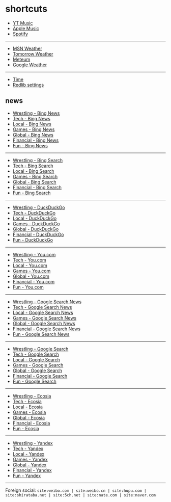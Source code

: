 # shortcuts

- [YT Music](https://music.youtube.com)
- [Apple Music](https://music.apple.com)
- [Spotify](https://open.spotify.com)

---

- [MSN Weather](https://www.msn.com/en-us/weather/maps/radar)
- [Tomorrow Weather](https://weather.tomorrow.io)
- [Meteum](https://meteum.ai/weather/search)
- [Google Weather](https://www.google.com/search?q=weather&udm=0&safe=off)

---

- [Time](https://time.is/?c=d3l1_3F_3j1_3Y1_3WXth2i2s.TAXfmrXc1Xo480Xz1Xa1Xb51ea29.4e4185.28571f.2d99db.abbd8.1bb85e.1c3b23Xw1Xv20240528Xh0Xi1XZ1XmXuXB1Xs0)
- [Redlib settings](https://redlib.freedit.eu/settings/restore/?theme=system&front_page=default&layout=card&wide=off&post_sort=top&comment_sort=top&show_nsfw=on&use_hls=off&hide_hls_notification=off&hide_awards=off&fixed_navbar=on&subscriptions=&filters=)

## news

- [Wrestling - Bing News](https://www.bing.com/news/search?q=%28ringsidenews+com%29+%7C+%28wrestlinginc+com%29+%7C+%28fightful+com%29+%7C+site%3Aringsidenews.com+%7C+site%3Awrestlinginc.com+%7C+site%3Afightful.com&qft=interval%3d"7")
- [Tech - Bing News](https://www.bing.com/news/search?q=msft+OR+aapl+OR+goog+OR+intc+OR+%28ai+generate%29+OR+%28ai+generative%29+OR+%28ai+model%29+OR+perplexity+OR+ios+OR+%22windows+11%22+OR+%22windows+10%22+OR+%22windows+update%22+OR+starlink&qft=interval%3d"7")
- [Local - Bing News](https://www.bing.com/news/search?q=site%3Anewsinfo.inquirer.net+%7C+site%3Anews.abs-cbn.com%2Fnews+%7C+site%3Aphilstar.com%2Fnation+%7C+site%3Agmanetwork.com%2Fnews%2Ftopstories%2Fmetro+%7C+site%3Agmanetwork.com%2Fnews%2Ftopstories%2Fnation+%7C+site%3Asports.inquirer.net+%7C+site%3Apop.inquirer.net&qft=interval%3d"7")
- [Games - Bing News](https://www.bing.com/news/search?q=genshin+OR+valorant+OR+%22league+of+legends%22+OR+%22wuthering+waves%22+OR+%22smash+bros%22+OR+ntes&qft=interval%3d"7")
- [Global - Bing News](https://www.bing.com/news/search?q=site%3Anewsnationnow.com%2Fworld+%7C+site%3Awsj.com%2Fworld+%7C+site%3Afrance24.com%2Fen%2Flive-news+%7C+site%3Acsmonitor.com%2Fworld+%7C+site%3Areuters.com%2Fworld&qft=interval%3d"7")
- [Financial - Bing News](https://www.bing.com/news/search?q=(msft+%7C+aapl+%7C+goog+%7C+ntes+%7C+ttwo+%7C+intl+%7C+amd+%7C+tsm)+(site%3Abenzinga.com+%7C+site%3Ainvesting.com%2Fnews+%7C+site%3Afinance.yahoo.com%2Fnews)&qft=interval%3d"7")
- [Fun - Bing News](https://www.bing.com/news/search?qft=interval%3d"7"&q=site%3Acaranddriver.com%2Fnews+%7C+site%3Aroadandtrack.com%2Fnews+%7C+site%3Ajalopnik.com+%7C+site%3Alifehacker.com+%7C+site%3Atopgear.com.ph%2Fnews+%7C+site%3Aengadget.com+%7C+site%3Asoranews24.com)
<!-- Format: - [*queryTitle* - Bing News](https://www.bing.com/news/search?qft=interval%3d"7"&q=[query]) -->

---

- [Wrestling - Bing Search](https://www.bing.com/search?q=%28ringsidenews+com%29+%7C+%28wrestlinginc+com%29+%7C+%28fightful+com%29+%7C+site%3Aringsidenews.com+%7C+site%3Awrestlinginc.com+%7C+site%3Afightful.com&filters=ex1%3a%22ez1%22&mkt=en-US&setlang=en-us)
- [Tech - Bing Search](https://www.bing.com/search?q=msft+OR+aapl+OR+goog+OR+intc+OR+%28ai+generate%29+OR+%28ai+generative%29+OR+%28ai+model%29+OR+perplexity+OR+ios+OR+%22windows+11%22+OR+%22windows+10%22+OR+%22windows+update%22+OR+starlink&filters=ex1%3a%22ez1%22&mkt=en-US&setlang=en-us)
- [Local - Bing Search](https://www.bing.com/search?q=site%3Anewsinfo.inquirer.net+%7C+site%3Anews.abs-cbn.com%2Fnews+%7C+site%3Aphilstar.com%2Fnation+%7C+site%3Agmanetwork.com%2Fnews%2Ftopstories%2Fmetro+%7C+site%3Agmanetwork.com%2Fnews%2Ftopstories%2Fnation+%7C+site%3Asports.inquirer.net+%7C+site%3Apop.inquirer.net&filters=ex1%3a%22ez1%22&mkt=en-US&setlang=en-us)
- [Games - Bing Search](https://www.bing.com/search?q=genshin+OR+valorant+OR+%22league+of+legends%22+OR+%22wuthering+waves%22+OR+%22smash+bros%22+OR+ntes&filters=ex1%3a%22ez1%22&mkt=en-US&setlang=en-us)
- [Global - Bing Search](https://www.bing.com/search?q=site%3Anewsnationnow.com%2Fworld+%7C+site%3Awsj.com%2Fworld+%7C+site%3Afrance24.com%2Fen%2Flive-news+%7C+site%3Acsmonitor.com%2Fworld+%7C+site%3Areuters.com%2Fworld&filters=ex1%3a%22ez1%22&mkt=en-US&setlang=en-us)
- [Financial - Bing Search](https://www.bing.com/search?q=(msft+%7C+aapl+%7C+goog+%7C+ntes+%7C+ttwo+%7C+intl+%7C+amd+%7C+tsm)+(site%3Abenzinga.com+%7C+site%3Ainvesting.com%2Fnews+%7C+site%3Afinance.yahoo.com%2Fnews)&filters=ex1%3a%22ez1%22&mkt=en-US&setlang=en-us)
- [Fun - Bing Search](https://www.bing.com/search?filters=ex1%3a%22ez1%22&mkt=en-US&setlang=en-us&q=site%3Acaranddriver.com%2Fnews+%7C+site%3Aroadandtrack.com%2Fnews+%7C+site%3Ajalopnik.com+%7C+site%3Alifehacker.com+%7C+site%3Atopgear.com.ph%2Fnews+%7C+site%3Aengadget.com+%7C+site%3Asoranews24.com)
<!-- Format: - [*queryTitle* - Bing Search](https://www.bing.com/search?filters=ex1%3a%22ez1%22&mkt=en-US&setlang=en-us&q=[query]) -->

---

- [Wrestling - DuckDuckGo](https://duckduckgo.com/?q=%28ringsidenews+com%29+%7C+%28wrestlinginc+com%29+%7C+%28fightful+com%29+%7C+site%3Aringsidenews.com+%7C+site%3Awrestlinginc.com+%7C+site%3Afightful.com&df=d&assist=true)
- [Tech - DuckDuckGo](https://duckduckgo.com/?q=msft+OR+aapl+OR+goog+OR+intc+OR+%28ai+generate%29+OR+%28ai+generative%29+OR+%28ai+model%29+OR+perplexity+OR+ios+OR+%22windows+11%22+OR+%22windows+10%22+OR+%22windows+update%22+OR+starlink&df=d)
- [Local - DuckDuckGo](https://duckduckgo.com/?q=site%3Anewsinfo.inquirer.net+%7C+site%3Anews.abs-cbn.com%2Fnews+%7C+site%3Aphilstar.com%2Fnation+%7C+site%3Agmanetwork.com%2Fnews%2Ftopstories%2Fmetro+%7C+site%3Agmanetwork.com%2Fnews%2Ftopstories%2Fnation+%7C+site%3Asports.inquirer.net+%7C+site%3Apop.inquirer.net&df=d&assist=true)
- [Games - DuckDuckGo](https://duckduckgo.com/?q=genshin+OR+valorant+OR+%22league+of+legends%22+OR+%22wuthering+waves%22+OR+%22smash+bros%22+OR+ntes&df=d&assist=true)
- [Global - DuckDuckGo](https://duckduckgo.com/?q=site%3Anewsnationnow.com%2Fworld+%7C+site%3Awsj.com%2Fworld+%7C+site%3Afrance24.com%2Fen%2Flive-news+%7C+site%3Acsmonitor.com%2Fworld+%7C+site%3Areuters.com%2Fworld&df=d&assist=true)
- [Financial - DuckDuckGo](https://duckduckgo.com/?q=(msft+%7C+aapl+%7C+goog+%7C+ntes+%7C+ttwo+%7C+intl+%7C+amd+%7C+tsm)+(site%3Abenzinga.com+%7C+site%3Ainvesting.com%2Fnews+%7C+site%3Afinance.yahoo.com%2Fnews)&df=d&assist=true)
- [Fun - DuckDuckGo](https://duckduckgo.com/?df=d&assist=true&q=site%3Acaranddriver.com%2Fnews+%7C+site%3Aroadandtrack.com%2Fnews+%7C+site%3Ajalopnik.com+%7C+site%3Alifehacker.com+%7C+site%3Atopgear.com.ph%2Fnews+%7C+site%3Aengadget.com+%7C+site%3Asoranews24.com)
<!-- Format: - [*queryTitle* - DuckDuckGo](https://duckduckgo.com/?df=d&assist=true&q=[query]) -->

---

- [Wrestling - You.com](https://you.com/search?q=%28ringsidenews+com%29+%7C+%28wrestlinginc+com%29+%7C+%28fightful+com%29+%7C+site%3Aringsidenews.com+%7C+site%3Awrestlinginc.com+%7C+site%3Afightful.com)
- [Tech - You.com](https://you.com/search?q=msft+OR+aapl+OR+goog+OR+intc+OR+%28ai+generate%29+OR+%28ai+generative%29+OR+%28ai+model%29+OR+perplexity+OR+ios+OR+%22windows+11%22+OR+%22windows+10%22+OR+%22windows+update%22+OR+starlink)
- [Local - You.com](https://you.com/search?q=site%3Anewsinfo.inquirer.net+%7C+site%3Anews.abs-cbn.com%2Fnews+%7C+site%3Aphilstar.com%2Fnation+%7C+site%3Agmanetwork.com%2Fnews%2Ftopstories%2Fmetro+%7C+site%3Agmanetwork.com%2Fnews%2Ftopstories%2Fnation+%7C+site%3Asports.inquirer.net+%7C+site%3Apop.inquirer.net)
- [Games - You.com](https://you.com/search?q=genshin+OR+valorant+OR+%22league+of+legends%22+OR+%22wuthering+waves%22+OR+%22smash+bros%22+OR+ntes)
- [Global - You.com](https://you.com/search?q=site%3Anewsnationnow.com%2Fworld+%7C+site%3Awsj.com%2Fworld+%7C+site%3Afrance24.com%2Fen%2Flive-news+%7C+site%3Acsmonitor.com%2Fworld+%7C+site%3Areuters.com%2Fworld)
- [Financial - You.com](https://you.com/search?q=(msft+%7C+aapl+%7C+goog+%7C+ntes+%7C+ttwo+%7C+intl+%7C+amd+%7C+tsm)+(site%3Abenzinga.com+%7C+site%3Ainvesting.com%2Fnews+%7C+site%3Afinance.yahoo.com%2Fnews))
- [Fun - You.com](https://you.com/search?q=site%3Acaranddriver.com%2Fnews+%7C+site%3Aroadandtrack.com%2Fnews+%7C+site%3Ajalopnik.com+%7C+site%3Alifehacker.com+%7C+site%3Atopgear.com.ph%2Fnews+%7C+site%3Aengadget.com+%7C+site%3Asoranews24.com)
<!-- Format: - [*queryTitle* - You.com](https://you.com/search?q=[query]) -->

---

- [Wrestling - Google Search News](https://www.google.com/search?lr=lang_en&safe=off&tbs=qdr:d&tbm=nws&q=%28ringsidenews+com%29+%7C+%28wrestlinginc+com%29+%7C+%28fightful+com%29+%7C+site%3Aringsidenews.com+%7C+site%3Awrestlinginc.com+%7C+site%3Afightful.com)
- [Tech - Google Search News](https://www.google.com/search?lr=lang_en&safe=off&tbs=qdr:d&tbm=nws&q=msft+OR+aapl+OR+goog+OR+intc+OR+%28ai+generate%29+OR+%28ai+generative%29+OR+%28ai+model%29+OR+perplexity+OR+ios+OR+%22windows+11%22+OR+%22windows+10%22+OR+%22windows+update%22+OR+starlink)
- [Local - Google Search News](https://www.google.com/search?safe=off&tbs=qdr:d&tbm=nws&q=site%3Anewsinfo.inquirer.net+%7C+site%3Anews.abs-cbn.com%2Fnews+%7C+site%3Aphilstar.com%2Fnation+%7C+site%3Agmanetwork.com%2Fnews%2Ftopstories%2Fmetro+%7C+site%3Agmanetwork.com%2Fnews%2Ftopstories%2Fnation+%7C+site%3Asports.inquirer.net+%7C+site%3Apop.inquirer.net)
- [Games - Google Search News](https://www.google.com/search?lr=lang_en&safe=off&tbs=qdr:d&tbm=nws&q=genshin+OR+valorant+OR+%22league+of+legends%22+OR+%22wuthering+waves%22+OR+%22smash+bros%22+OR+ntes)
- [Global - Google Search News](https://www.google.com/search?lr=lang_en&safe=off&tbs=qdr:d&tbm=nws&q=site%3Anewsnationnow.com%2Fworld+%7C+site%3Awsj.com%2Fworld+%7C+site%3Afrance24.com%2Fen%2Flive-news+%7C+site%3Acsmonitor.com%2Fworld+%7C+site%3Areuters.com%2Fworld)
- [Financial - Google Search News](https://www.google.com/search?lr=lang_en&safe=off&tbs=qdr:d&tbm=nws&q=(msft+%7C+aapl+%7C+goog+%7C+ntes+%7C+ttwo+%7C+intl+%7C+amd+%7C+tsm)+(site%3Abenzinga.com+%7C+site%3Ainvesting.com%2Fnews+%7C+site%3Afinance.yahoo.com%2Fnews))
- [Fun - Google Search News](https://www.google.com/search?safe=off&tbs=qdr:d&tbm=nws&q=site%3Acaranddriver.com%2Fnews+%7C+site%3Aroadandtrack.com%2Fnews+%7C+site%3Ajalopnik.com+%7C+site%3Alifehacker.com+%7C+site%3Atopgear.com.ph%2Fnews+%7C+site%3Aengadget.com+%7C+site%3Asoranews24.com)
<!-- Format: - [*queryTitle* - Google Search News](https://www.google.com/search?lr=lang_en&safe=off&tbs=qdr:d&tbm=nws&q=[query]) -->

---

- [Wrestling - Google Search](https://www.google.com/search?q=%28ringsidenews+com%29+%7C+%28wrestlinginc+com%29+%7C+%28fightful+com%29+%7C+site%3Aringsidenews.com+%7C+site%3Awrestlinginc.com+%7C+site%3Afightful.com&tbs=qdr:d&safe=off&filter=0&nfpr=1&lr=lang_en)
- [Tech - Google Search](https://www.google.com/search?q=msft+OR+aapl+OR+goog+OR+intc+OR+%28ai+generate%29+OR+%28ai+generative%29+OR+%28ai+model%29+OR+perplexity+OR+ios+OR+%22windows+11%22+OR+%22windows+10%22+OR+%22windows+update%22+OR+starlink&tbs=qdr:d&safe=off&filter=0&nfpr=1&lr=lang_en)
- [Local - Google Search](https://www.google.com/search?q=site%3Anewsinfo.inquirer.net+%7C+site%3Anews.abs-cbn.com%2Fnews+%7C+site%3Aphilstar.com%2Fnation+%7C+site%3Agmanetwork.com%2Fnews%2Ftopstories%2Fmetro+%7C+site%3Agmanetwork.com%2Fnews%2Ftopstories%2Fnation+%7C+site%3Asports.inquirer.net+%7C+site%3Apop.inquirer.net&tbs=qdr:d&safe=off&filter=0&nfpr=1)
- [Games - Google Search](https://www.google.com/search?q=genshin+OR+valorant+OR+%22league+of+legends%22+OR+%22wuthering+waves%22+OR+%22smash+bros%22+OR+ntes&tbs=qdr:d&safe=off&filter=0&nfpr=1&lr=lang_en)
- [Global - Google Search](https://www.google.com/search?q=site%3Anewsnationnow.com%2Fworld+%7C+site%3Awsj.com%2Fworld+%7C+site%3Afrance24.com%2Fen%2Flive-news+%7C+site%3Acsmonitor.com%2Fworld+%7C+site%3Areuters.com%2Fworld&tbs=qdr:d&safe=off&filter=0&nfpr=1&lr=lang_en)
- [Financial - Google Search](https://www.google.com/search?q=(msft+%7C+aapl+%7C+goog+%7C+ntes+%7C+ttwo+%7C+intl+%7C+amd+%7C+tsm)+(site%3Abenzinga.com+%7C+site%3Ainvesting.com%2Fnews+%7C+site%3Afinance.yahoo.com%2Fnews)&tbs=qdr:d&safe=off&filter=0&nfpr=1&lr=lang_en)
- [Fun - Google Search](https://www.google.com/search?tbs=qdr:d&safe=off&filter=0&nfpr=1&&q=site%3Acaranddriver.com%2Fnews+%7C+site%3Aroadandtrack.com%2Fnews+%7C+site%3Ajalopnik.com+%7C+site%3Alifehacker.com+%7C+site%3Atopgear.com.ph%2Fnews+%7C+site%3Aengadget.com+%7C+site%3Asoranews24.com)
<!-- Format: - [*queryTitle* - Google Search](https://www.google.com/search?tbs=qdr:d&safe=off&filter=0&nfpr=1&lr=lang_en&q=[query]) -->

---

- [Wrestling - Ecosia](https://www.ecosia.org/search?q=%28ringsidenews+com%29+%7C+%28wrestlinginc+com%29+%7C+%28fightful+com%29+%7C+site%3Aringsidenews.com+%7C+site%3Awrestlinginc.com+%7C+site%3Afightful.com&freshness=day)
- [Tech - Ecosia](https://www.ecosia.org/search?q=msft+OR+aapl+OR+goog+OR+intc+OR+%28ai+generate%29+OR+%28ai+generative%29+OR+%28ai+model%29+OR+perplexity+OR+ios+OR+%22windows+11%22+OR+%22windows+10%22+OR+%22windows+update%22+OR+starlink&freshness=day)
- [Local - Ecosia](https://www.ecosia.org/search?q=site%3Anewsinfo.inquirer.net+%7C+site%3Anews.abs-cbn.com%2Fnews+%7C+site%3Aphilstar.com%2Fnation+%7C+site%3Agmanetwork.com%2Fnews%2Ftopstories%2Fmetro+%7C+site%3Agmanetwork.com%2Fnews%2Ftopstories%2Fnation+%7C+site%3Asports.inquirer.net+%7C+site%3Apop.inquirer.net&freshness=day)
- [Games - Ecosia](https://www.ecosia.org/search?q=genshin+OR+valorant+OR+%22league+of+legends%22+OR+%22wuthering+waves%22+OR+%22smash+bros%22+OR+ntes&freshness=day)
- [Global - Ecosia](https://www.ecosia.org/search?q=site%3Anewsnationnow.com%2Fworld+%7C+site%3Awsj.com%2Fworld+%7C+site%3Afrance24.com%2Fen%2Flive-news+%7C+site%3Acsmonitor.com%2Fworld+%7C+site%3Areuters.com%2Fworld&freshness=day)
- [Financial - Ecosia](https://www.ecosia.org/search?q=(msft+%7C+aapl+%7C+goog+%7C+ntes+%7C+ttwo+%7C+intl+%7C+amd+%7C+tsm)+(site%3Abenzinga.com+%7C+site%3Ainvesting.com%2Fnews+%7C+site%3Afinance.yahoo.com%2Fnews)&freshness=day)
- [Fun - Ecosia](https://www.ecosia.org/search?freshness=day&q=site%3Acaranddriver.com%2Fnews+%7C+site%3Aroadandtrack.com%2Fnews+%7C+site%3Ajalopnik.com+%7C+site%3Alifehacker.com+%7C+site%3Atopgear.com.ph%2Fnews+%7C+site%3Aengadget.com+%7C+site%3Asoranews24.com)
<!-- Format: - [*queryTitle* - Ecosia](https://www.ecosia.org/search?freshness=day&q=[query]) -->

---

- [Wrestling - Yandex](https://yandex.com/search/?text=%28ringsidenews+com%29+%7C+%28wrestlinginc+com%29+%7C+%28fightful+com%29+%7C+site%3Aringsidenews.com+%7C+site%3Awrestlinginc.com+%7C+site%3Afightful.com&within=77&noreask=1)
- [Tech - Yandex](https://yandex.com/search/?text=msft+OR+aapl+OR+goog+OR+intc+OR+%28ai+generate%29+OR+%28ai+generative%29+OR+%28ai+model%29+OR+perplexity+OR+ios+OR+%22windows+11%22+OR+%22windows+10%22+OR+%22windows+update%22+OR+starlink&within=77&noreask=1)
- [Local - Yandex](https://yandex.com/search/?text=site%3Anewsinfo.inquirer.net+%7C+site%3Anews.abs-cbn.com%2Fnews+%7C+site%3Aphilstar.com%2Fnation+%7C+site%3Agmanetwork.com%2Fnews%2Ftopstories%2Fmetro+%7C+site%3Agmanetwork.com%2Fnews%2Ftopstories%2Fnation+%7C+site%3Asports.inquirer.net+%7C+site%3Apop.inquirer.net&within=77&noreask=1)
- [Games - Yandex](https://yandex.com/search/?text=genshin+OR+valorant+OR+%22league+of+legends%22+OR+%22wuthering+waves%22+OR+%22smash+bros%22+OR+ntes&within=77&noreask=1)
- [Global - Yandex](https://yandex.com/search/?text=site%3Anewsnationnow.com%2Fworld+%7C+site%3Awsj.com%2Fworld+%7C+site%3Afrance24.com%2Fen%2Flive-news+%7C+site%3Acsmonitor.com%2Fworld+%7C+site%3Areuters.com%2Fworld&within=77&noreask=1)
- [Financial - Yandex](https://yandex.com/search/?text=(msft+%7C+aapl+%7C+goog+%7C+ntes+%7C+ttwo+%7C+intl+%7C+amd+%7C+tsm)+(site%3Abenzinga.com+%7C+site%3Ainvesting.com%2Fnews+%7C+site%3Afinance.yahoo.com%2Fnews)&within=77&noreask=1)
- [Fun - Yandex](https://yandex.com/search/?within=77&noreask=1&text=site%3Acaranddriver.com%2Fnews+%7C+site%3Aroadandtrack.com%2Fnews+%7C+site%3Ajalopnik.com+%7C+site%3Alifehacker.com+%7C+site%3Atopgear.com.ph%2Fnews+%7C+site%3Aengadget.com+%7C+site%3Asoranews24.com)
<!-- Format: - [*queryTitle* - Yandex](https://yandex.com/search/?within=77&noreask=1&text=[query]) -->

<!-- - [*queryTitle* - Brave Search](https://search.brave.com/search?tf=pd&q=[query]) -->
<!-- - [*queryTitle* - swisscows.com](https://swisscows.com/en/web?freshness=Day&query[query]) -->
<!-- [*queryTitle* - Baidu](https://www.baidu.com/s?gpc=stf%3D1720245017%2C1720331417%7Cstftype%3D1&wd=[query]) -->

---

Foreign social: `site:weibo.com | site:weibo.cn | site:hupu.com | site:shirataba.net | site:5ch.net | site:nate.com | site:naver.com`
